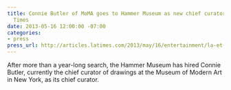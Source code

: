 ```yaml
---
title: Connie Butler of MoMA goes to Hammer Museum as new chief curator, Los Angeles
  Times
date: 2013-05-16 12:00:00 -07:00
categories:
- press
press_url: http://articles.latimes.com/2013/may/16/entertainment/la-et-cm-connie-butler-of-moma-goes-to-hammer-museum-as-new-chief-curator-20130516
---
```


After more than a year-long search, the Hammer Museum has hired Connie Butler, currently the chief curator of drawings at the Museum of Modern Art in New York, as its chief curator.

